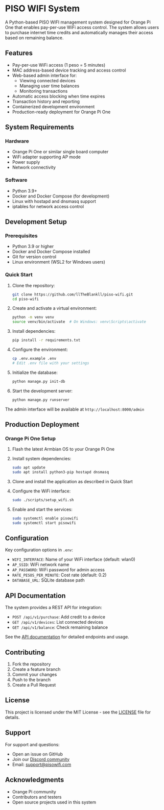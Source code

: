 # PISO WIFI System

A Python-based PISO WIFI management system designed for Orange Pi One that enables pay-per-use WiFi access control. The system allows users to purchase internet time credits and automatically manages their access based on remaining balance.

## Features

- Pay-per-use WiFi access (1 peso = 5 minutes)
- MAC address-based device tracking and access control
- Web-based admin interface for:
  - Viewing connected devices
  - Managing user time balances
  - Monitoring transactions
- Automatic access blocking when time expires
- Transaction history and reporting
- Containerized development environment
- Production-ready deployment for Orange Pi One

## System Requirements

### Hardware
- Orange Pi One or similar single board computer
- WiFi adapter supporting AP mode
- Power supply
- Network connectivity

### Software
- Python 3.9+
- Docker and Docker Compose (for development)
- Linux with hostapd and dnsmasq support
- iptables for network access control

## Development Setup

### Prerequisites

- Python 3.9 or higher
- Docker and Docker Compose installed
- Git for version control
- Linux environment (WSL2 for Windows users)

### Quick Start

1. Clone the repository:
   ```bash
   git clone https://github.com/llTheBlankll/piso-wifi.git
   cd piso-wifi
   ```

2. Create and activate a virtual environment:
   ```bash
   python -m venv venv
   source venv/bin/activate  # On Windows: venv\Scripts\activate
   ```

3. Install dependencies:
   ```bash
   pip install -r requirements.txt
   ```

4. Configure the environment:
   ```bash
   cp .env.example .env
   # Edit .env file with your settings
   ```

5. Initialize the database:
   ```bash
   python manage.py init-db
   ```

6. Start the development server:
   ```bash
   python manage.py runserver
   ```

The admin interface will be available at `http://localhost:8000/admin`

## Production Deployment

### Orange Pi One Setup

1. Flash the latest Armbian OS to your Orange Pi One
2. Install system dependencies:
   ```bash
   sudo apt update
   sudo apt install python3-pip hostapd dnsmasq
   ```

3. Clone and install the application as described in Quick Start
4. Configure the WiFi interface:
   ```bash
   sudo ./scripts/setup_wifi.sh
   ```

5. Enable and start the services:
   ```bash
   sudo systemctl enable pisowifi
   sudo systemctl start pisowifi
   ```

## Configuration

Key configuration options in `.env`:

- `WIFI_INTERFACE`: Name of your WiFi interface (default: wlan0)
- `AP_SSID`: WiFi network name
- `AP_PASSWORD`: WiFi password for admin access
- `RATE_PESOS_PER_MINUTE`: Cost rate (default: 0.2)
- `DATABASE_URL`: SQLite database path

## API Documentation

The system provides a REST API for integration:

- `POST /api/v1/purchase`: Add credit to a device
- `GET /api/v1/devices`: List connected devices
- `GET /api/v1/balance`: Check remaining balance

See the [API documentation](docs/api.md) for detailed endpoints and usage.

## Contributing

1. Fork the repository
2. Create a feature branch
3. Commit your changes
4. Push to the branch
5. Create a Pull Request

## License

This project is licensed under the MIT License - see the [LICENSE](LICENSE) file for details.

## Support

For support and questions:
- Open an issue on GitHub
- Join our [Discord community](https://discord.gg/pisowifi)
- Email: support@pisowifi.com

## Acknowledgments

- Orange Pi community
- Contributors and testers
- Open source projects used in this system